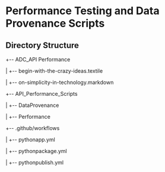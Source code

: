 # Performance Testing and Data Provenance Scripts 

## Directory Structure

+-- ADC_API Performance 

|   +-- begin-with-the-crazy-ideas.textile

|   +-- on-simplicity-in-technology.markdown

+-- API_Performance_Scripts

|   +-- DataProvenance

|   +-- Performance

+-- .github/workflows

|   +-- pythonapp.yml

|   +-- pythonpackage.yml

|   +-- pythonpublish.yml





